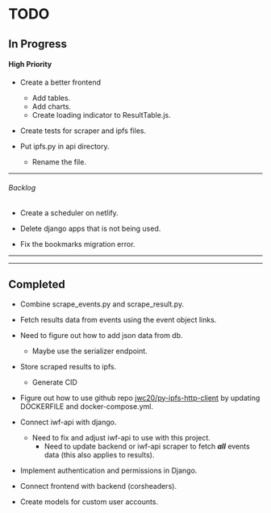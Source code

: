# TODO

## In Progress

#### High Priority

- Create a better frontend

  - Add tables.
  - Add charts.
  - Create loading indicator to ResultTable.js.

- Create tests for scraper and ipfs files.

- Put ipfs.py in api directory.
  - Rename the file.

---

###### Backlog

- Create a scheduler on netlify.

- Delete django apps that is not being used.
- Fix the bookmarks migration error.

---

---

## Completed

- Combine scrape_events.py and scrape_result.py.
- Fetch results data from events using the event object links.

- Need to figure out how to add json data from db.

  - Maybe use the serializer endpoint.

- Store scraped results to ipfs.

  - Generate CID

- Figure out how to use github repo [jwc20/py-ipfs-http-client](https://github.com/jwc20/py-ipfs-http-client) by updating DOCKERFILE and docker-compose.yml.

- Connect iwf-api with django.

  - Need to fix and adjust iwf-api to use with this project.
    - Need to update backend or iwf-api scraper to fetch **_all_** events data (this also applies to results).

- Implement authentication and permissions in Django.

- Connect frontend with backend (corsheaders).

- Create models for custom user accounts.
